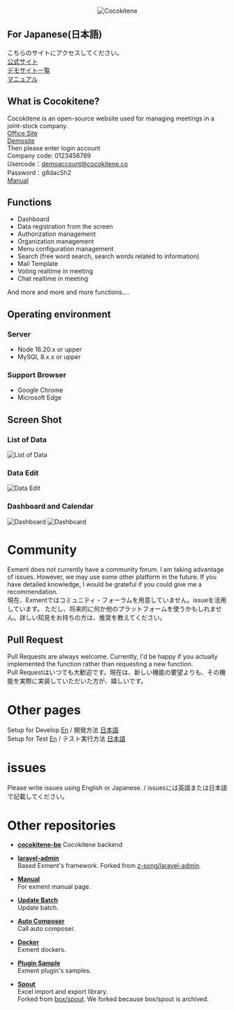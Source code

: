 <p align="center">
<img src="https://cocokitene.com/docs/img/logo/Logo.png" alt="Cocokitene">
</p>


## For Japanese(日本語)
こちらのサイトにアクセスしてください。  
<a href="https://cocokitene.com" target="_blank">公式サイト</a>  
<a href="https://demo.cocokitene.com/" target="_blank">デモサイト一覧</a>  
<a href="https://cocokitene.com/docs/#/ja/">マニュアル</a>


## What is Cocokitene?
Cocokitene is an open-source website used for managing meetings in a joint-stock company.</br>
<a href="https://cocokitene.com" target="_blank">Office Site</a>  
<a href="https://demo.cocokitene.com/" target="_blank">Demosite</a>  
Then please enter login account </br>
Company code: 0123456789</br>
Usercode：demoaccount@cocokitene.co</br>
Password：g8dacSh2</br>
<a href="https://cocokitene.com/docs/#/ja/">Manual</a>

## Functions
- Dashboard
- Data registration from the screen
- Authorization management
- Organization management
- Menu configuration management
- Search (free word search, search words related to information)
- Mail Template
- Voting realtime in meeting
- Chat realtime in meeting

And more and more and more functions....

## Operating environment
### Server
- Node 16.20.x or upper
- MySQL 8.x.x or upper

### Support Browser
- Google Chrome
- Microsoft Edge

## Screen Shot

### List of Data
![List of Data](https://cocokitene.com/wp-content/uploads/2024/08/list.gif)  
  
### Data Edit
![Data Edit](https://cocokitene.com/wp-content/uploads/2024/08/edit.gif)    

### Dashboard and Calendar
![Dashboard](https://cocokitene.com/wp-content/uploads/2024/08/dashboard-user-ezgif.com-video-to-gif-converter-1.gif)
![Dashboard](https://cocokitene.com/wp-content/uploads/2024/08/dashboard-admin-ezgif.com-video-to-gif-converter.gif)





# Community
Exment does not currently have a community forum. I am taking advantage of issues. However, we may use some other platform in the future. If you have detailed knowledge, I would be grateful if you could give me a recommendation.  
現在、Exmentではコミュニティ・フォーラムを用意していません。issueを活用しています。  ただし、将来的に何か他のプラットフォームを使うかもしれません。詳しい知見をお持ちの方は、推奨を教えてください。

## Pull Request
Pull Requests are always welcome. Currently, I'd be happy if you actually implemented the function rather than requesting a new function.  
Pull Requestはいつでも大歓迎です。現在は、新しい機能の要望よりも、その機能を実際に実装していただいた方が、嬉しいです。


# Other pages
Setup for Develop [En](document/en/Develop.md) / 開発方法 [日本語](document/ja/Develop.md)  
Setup for Test [En](document/en/Test.md) / テスト実行方法 [日本語](document/ja/Test.md)  


# issues
Please write issues using English or Japanese.  / issuesには英語または日本語で記載してください。


# Other repositories

- **[cocokitene-be](https://github.com/exceedone/cocokitene-be)**
Cocokitene backend

- **[laravel-admin](https://github.com/exceedone/laravel-admin)**  
Based Exment's framework. Forked from [z-song/laravel-admin](https://github.com/z-song/laravel-admin).

- **[Manual](https://github.com/exceedone/exment-manual)**  
For exment manual page.

- **[Update Batch](https://github.com/exment-git/batch-update)**  
Update batch.

- **[Auto Composer](https://github.com/exment-git/auto-composer)**  
Call auto composer.

- **[Docker](https://github.com/exment-git/docker-exment)**  
Exment dockers.

- **[Plugin Sample](https://github.com/exment-git/plugin-sample)**  
Exment plugin's samples.

- **[Spout](https://github.com/exment-git/spout)**  
Excel import and export library.  
Forked from [box/spout](https://github.com/box/spout). We forked because box/spout is archived.

